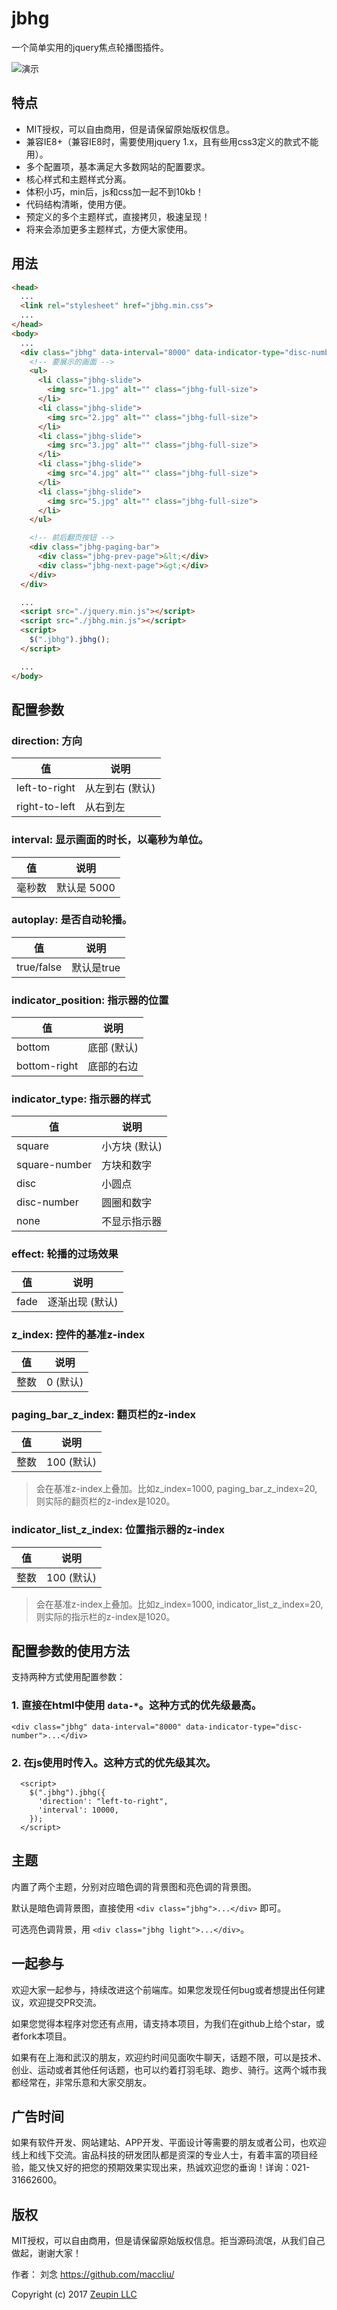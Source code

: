 # jbhg

一个简单实用的jquery焦点轮播图插件。

![演示](demo.jpg)

## 特点

* MIT授权，可以自由商用，但是请保留原始版权信息。
* 兼容IE8+（兼容IE8时，需要使用jquery 1.x，且有些用css3定义的款式不能用）。
* 多个配置项，基本满足大多数网站的配置要求。
* 核心样式和主题样式分离。
* 体积小巧，min后，js和css加一起不到10kb！
* 代码结构清晰，使用方便。
* 预定义的多个主题样式，直接拷贝，极速呈现！
* 将来会添加更多主题样式，方便大家使用。

## 用法

```html
<head>
  ...
  <link rel="stylesheet" href="jbhg.min.css">
  ...
</head>
<body>
  ...
  <div class="jbhg" data-interval="8000" data-indicator-type="disc-number">
    <!-- 要展示的画面 -->
    <ul>
      <li class="jbhg-slide">
        <img src="1.jpg" alt="" class="jbhg-full-size">
      </li>
      <li class="jbhg-slide">
        <img src="2.jpg" alt="" class="jbhg-full-size">
      </li>
      <li class="jbhg-slide">
        <img src="3.jpg" alt="" class="jbhg-full-size">
      </li>
      <li class="jbhg-slide">
        <img src="4.jpg" alt="" class="jbhg-full-size">
      </li>
      <li class="jbhg-slide">
        <img src="5.jpg" alt="" class="jbhg-full-size">
      </li>
    </ul>

    <!-- 前后翻页按钮 -->
    <div class="jbhg-paging-bar">
      <div class="jbhg-prev-page">&lt;</div>
      <div class="jbhg-next-page">&gt;</div>
    </div>
  </div>

  ...
  <script src="./jquery.min.js"></script>
  <script src="./jbhg.min.js"></script>
  <script>
    $(".jbhg").jbhg();
  </script>

  ...
</body>
```

## 配置参数

### direction:  方向

| 值 | 说明
|----|----
| left-to-right | 从左到右 (默认)
| right-to-left | 从右到左

### interval: 显示画面的时长，以毫秒为单位。

| 值 | 说明
|----|----
| 毫秒数 | 默认是 5000

### autoplay: 是否自动轮播。

| 值 | 说明
|----|----
| true/false | 默认是true

### indicator_position: 指示器的位置

| 值 | 说明
|----|----
| bottom | 底部 (默认)
| bottom-right | 底部的右边

### indicator_type: 指示器的样式

| 值 | 说明
|----|----
| square        | 小方块 (默认)
| square-number | 方块和数字
| disc          | 小圆点
| disc-number   | 圆圈和数字
| none          | 不显示指示器

### effect: 轮播的过场效果

| 值 | 说明
|----|----
| fade | 逐渐出现 (默认)

### z_index: 控件的基准z-index

| 值 | 说明
|----|----
| 整数 | 0 (默认)

### paging_bar_z_index: 翻页栏的z-index

| 值 | 说明
|----|----
| 整数 | 100 (默认)

> 会在基准z-index上叠加。比如z_index=1000, paging_bar_z_index=20, 则实际的翻页栏的z-index是1020。

### indicator_list_z_index: 位置指示器的z-index

| 值 | 说明
|----|----
| 整数 | 100 (默认)

> 会在基准z-index上叠加。比如z_index=1000, indicator_list_z_index=20, 则实际的指示栏的z-index是1020。

## 配置参数的使用方法

支持两种方式使用配置参数：

### 1. 直接在html中使用 `data-*`。这种方式的优先级最高。

```
<div class="jbhg" data-interval="8000" data-indicator-type="disc-number">...</div>
```

### 2. 在js使用时传入。这种方式的优先级其次。

```
  <script>
    $(".jbhg").jbhg({
      'direction': "left-to-right",
      'interval': 10000,
    });
  </script>
```

## 主题

内置了两个主题，分别对应暗色调的背景图和亮色调的背景图。

默认是暗色调背景图，直接使用 `<div class="jbhg">...</div>` 即可。

可选亮色调背景，用 `<div class="jbhg light">...</div>`。

## 一起参与

欢迎大家一起参与，持续改进这个前端库。如果您发现任何bug或者想提出任何建议，欢迎提交PR交流。

如果您觉得本程序对您还有点用，请支持本项目，为我们在github上给个star，或者fork本项目。

如果有在上海和武汉的朋友，欢迎约时间见面吹牛聊天，话题不限，可以是技术、创业、运动或者其他任何话题，也可以约着打羽毛球、跑步、骑行。这两个城市我都经常在，非常乐意和大家交朋友。

## 广告时间

如果有软件开发、网站建站、APP开发、平面设计等需要的朋友或者公司，也欢迎线上和线下交流。宙品科技的研发团队都是资深的专业人士，有着丰富的项目经验，能又快又好的把您的预期效果实现出来，热诚欢迎您的垂询！详询：021-31662600。

## 版权

MIT授权，可以自由商用，但是请保留原始版权信息。拒当源码流氓，从我们自己做起，谢谢大家！

作者： 刘念 <https://github.com/maccliu/>

Copyright (c) 2017 [Zeupin LLC](http://zeupin.com)
